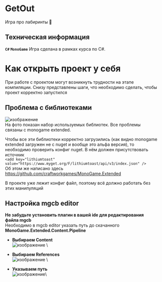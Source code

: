 # GetOut
Игра про лабиринты 🐍

## Техническая информация
**`C#` `MonoGame`**
Игра сделана в рамках курса по C#.

# Как открыть проект у себя
При работе с проектом могут возникнуть трудности на этапе компиляции. Снизу представлены шаги, что необходимо сделать, чтобы проект корректно запустился

## Проблема с библиотеками
![изображение](https://github.com/yakovlev05/GetOut-MonoGame/assets/144012782/4b11b8d1-8e1e-463c-b7ec-b4238e3ca4e0) \
На фото показан набор используемых библиотек. Все проблемы связаны с monogame extended.

Чтобы все эти библиотеки корректно загрузились (как видно monogame extended загружен не с nuget и вообще это альфа версия), то необходимо проверить конфиг nuget. В нём должен присутствовать источник \
`<add key="lithiumtoast" value="https://www.myget.org/F/lithiumtoast/api/v3/index.json" />` \
Об этом же написано здесь https://github.com/craftworkgames/MonoGame.Extended

В проекте уже лежит конфиг файл, поэтому всё должно работать без этих манипуляций

## Настройка mgcb editor
**Не забудьте установить плагин в вашей ide для редактирования файла mgcb**\
Необходимо в mgcb editor указать путь до скачанного **MonoGame.Extended.Content.Pipeline**

- **Выбираем Content**\
![изображение](https://github.com/yakovlev05/GetOut-MonoGame/assets/144012782/8924ccdb-09e8-4823-9668-3ae9efe89f85) \

- **Выбираем References** \
![изображение](https://github.com/yakovlev05/GetOut-MonoGame/assets/144012782/f00291e4-392e-49b5-8b36-2e54588abb67) \

- **Указываем путь** \
![изображение](https://github.com/yakovlev05/GetOut-MonoGame/assets/144012782/91bcfd6a-32fa-4f2c-8f91-bbcbdc401bd5)\
